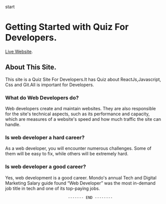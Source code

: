start

# Getting Started with  Quiz For Developers.

[Live Website](https://quiz-for-developers.netlify.app/).

## About This Site.

This site is a Quiz Site For Developers.It has Quiz about ReactJs,Javascript,
Css and Git.All is important for Developers.


### What do Web Developers do?

Web developers create and maintain websites. They are also responsible for the site's technical aspects, such as its performance and capacity, which are measures of a website's speed and how much traffic the site can handle.


### Is web developer a hard career?

As a web developer, you will encounter numerous challenges. Some of them will be easy to fix, while others will be extremely hard.


### Is web developer a good career?

Yes, web development is a good career. Mondo's annual Tech and Digital Marketing Salary guide found “Web Developer” was the most in-demand job title in tech and one of its top-paying jobs.



                                ------- END --------